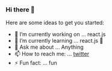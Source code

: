 ### Hi there 👋

Here are some ideas to get you started:

- 🔭 I’m currently working on ... react.js
- 🌱 I’m currently learning ... react.js 👯 
- 💬 Ask me about ... Anything
- 📫 How to reach me: ... [twitter](https://twitter.com/vv_webdev)
- ⚡ Fun fact: ... fun
